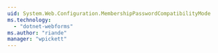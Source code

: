 ```yaml
---
uid: System.Web.Configuration.MembershipPasswordCompatibilityMode
ms.technology: 
  - "dotnet-webforms"
ms.author: "riande"
manager: "wpickett"
---
```

